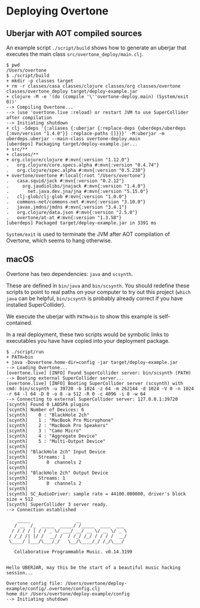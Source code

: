 # Deploying Overtone

## Uberjar with AOT compiled sources

An example script `./script/build` shows how to generate an uberjar
that executes the main class `src/overtone_deploy/main.clj`.

```
$ pwd
/Users/overtone
$ ./script/build
+ mkdir -p classes target
+ rm -r classes/casa classes/clojure classes/org classes/overtone classes/overtone_deploy target/deploy-example.jar
+ clojure -M -e '(do (compile '\''overtone-deploy.main) (System/exit 0))'
--> Compiling Overtone...
--> (use 'overtone.live :reload) or restart JVM to use SuperCollider after compilation
--> Initiating shutdown
+ clj -Sdeps '{:aliases {:uberjar {:replace-deps {uberdeps/uberdeps {:mvn/version "1.4.0"}} :replace-paths []}}}' -M:uberjar -m uberdeps.uberjar --main-class overtone-deploy.main
[uberdeps] Packaging target/deploy-example.jar...
+ src/**
+ classes/**
+ org.clojure/clojure #:mvn{:version "1.12.0"}
.   org.clojure/core.specs.alpha #:mvn{:version "0.4.74"}
.   org.clojure/spec.alpha #:mvn{:version "0.5.238"}
+ overtone/overtone #:local{:root "/Users/overtone"}
.   casa.squid/jack #:mvn{:version "0.2.12"}
.     org.jaudiolibs/jnajack #:mvn{:version "1.4.0"}
.       net.java.dev.jna/jna #:mvn{:version "5.15.0"}
.   clj-glob/clj-glob #:mvn{:version "1.0.0"}
.   commons-net/commons-net #:mvn{:version "3.10.0"}
.   javax.jmdns/jmdns #:mvn{:version "3.4.1"}
.   org.clojure/data.json #:mvn{:version "2.5.0"}
.   overtone/at-at #:mvn{:version "1.3.58"}
[uberdeps] Packaged target/deploy-example.jar in 3391 ms
```

`System/exit` is used to terminate the JVM after AOT compilation of Overtone,
which seems to hang otherwise.

## macOS

Overtone has two dependencies: `java` and `scsynth`.

These are defined in `bin/java` and `bin/scsynth`.
You should redefine these scripts to
point to real paths on your computer to try out this project
(`which java` can be helpful, `bin/scsynth` is probably already correct if
you have installed SuperCollider).

We execute the uberjar with `PATH=bin` to show this example is self-contained.

In a real deployment, these two scripts would be symbolic links
to executables you have have copied into your deployment package.

```
$ ./script/run
+ PATH=bin
+ java -Dovertone.home-dir=config -jar target/deploy-example.jar
--> Loading Overtone...
[overtone.live] [INFO] Found SuperCollider server: bin/scsynth (PATH)
--> Booting external SuperCollider server...
[overtone.live] [INFO] Booting SuperCollider server (scsynth) with cmd: bin/scsynth -u 39720 -b 1024 -z 64 -m 262144 -d 1024 -V 0 -n 1024 -r 64 -l 64 -D 0 -o 8 -a 512 -R 0 -c 4096 -i 8 -w 64
--> Connecting to external SuperCollider server: 127.0.0.1:39720
[scynth] Found 0 LADSPA plugins
[scynth] Number of Devices: 6
[scynth]    0 : "BlackHole 2ch"
[scynth]    1 : "MacBook Pro Microphone"
[scynth]    2 : "MacBook Pro Speakers"
[scynth]    3 : "Camo Micro"
[scynth]    4 : "Aggregate Device"
[scynth]    5 : "Multi-Output Device"
[scynth]
[scynth] "BlackHole 2ch" Input Device
[scynth]    Streams: 1
[scynth]       0  channels 2
[scynth]
[scynth] "BlackHole 2ch" Output Device
[scynth]    Streams: 1
[scynth]       0  channels 2
[scynth]
[scynth] SC_AudioDriver: sample rate = 44100.000000, driver's block size = 512
[scynth] SuperCollider 3 server ready.
--> Connection established

    _____                 __
   / __  /_  _____  _____/ /_____  ____  ___
  / / / / | / / _ \/ ___/ __/ __ \/ __ \/ _ \
 / /_/ /| |/ /  __/ /  / /_/ /_/ / / / /  __/
 \____/ |___/\___/_/   \__/\____/_/ /_/\___/

   Collaborative Programmable Music. v0.14.3199


Hello UBERJAR, may this be the start of a beautiful music hacking session...

Overtone config file: /Users/overtone/deploy-example/config/.overtone/config.clj
home dir /Users/overtone/deploy-example/config
--> Initiating shutdown
```
